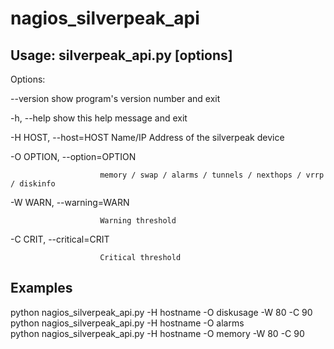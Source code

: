 # nagios_silverpeak_api


Usage: silverpeak_api.py [options]
----------------------------------

Options:



  --version             show program's version number and exit
  
  
  -h, --help            show this help message and exit
  
  
  -H HOST, --host=HOST  Name/IP Address of the silverpeak device
  
  
  -O OPTION, --option=OPTION
  
                        memory / swap / alarms / tunnels / nexthops / vrrp / diskinfo
                        
                        
  -W WARN, --warning=WARN
  
                        Warning threshold
                        
                        
  -C CRIT, --critical=CRIT
  
                        Critical threshold

Examples
--------

  python nagios_silverpeak_api.py -H hostname -O diskusage -W 80 -C 90  
  python nagios_silverpeak_api.py -H hostname -O alarms  
  python nagios_silverpeak_api.py -H hostname -O memory -W 80 -C 90
